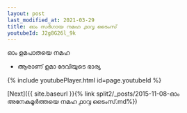 ```yaml
---
layout: post
last_modified_at: 2021-03-29
title: ഓം സർഗായ നമഹ ൧൦൮ ടൈംസ്
youtubeId: J2g8G26l_9k
---
```

 
 
 ഓം ഉമപാതയെ നമഹ 
 
 -  ആരാണ് ഉമാ ദേവിയുടെ ഭാര്യ 
 
  
 
  
 
 
 
 
 
 


{% include youtubePlayer.html id=page.youtubeId %}
 
[Next]({{ site.baseurl }}{% link  split2/_posts/2015-11-08-ഓം അനേകമൂർത്തയെ നമഹ ൧൦൮ ടൈംസ്.md%})
 
